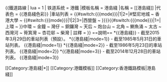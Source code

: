 {{鐵道路線 | lua = 1 | 铁道系统 = 港鐵
|模板名稱 = 港島綫
|名稱 = [[港島綫]]
|代表色 = {{港島綫色彩}}
|車站列表 = {{#switch:{{{mode}}}|1|2=|#堅尼地城 ~ 香港大學 ~ {{#switch:{{{mode}}}|1|2|3=|西營盤 ~ }}}}{{#switch:{{{mode}}}|1=|上環 ~ }}中環 ~ 金鐘 ~ 灣仔 ~ 銅鑼灣 ~ 天后 ~ 炮台山 ~ 北角 ~ 鰂魚涌 ~ 太古 ~ 西灣河 ~ 筲箕灣 ~ 杏花邨 ~ 柴灣
| 註釋 = 
}}<noinclude>
==說明==
*<nowiki>{{港島綫}}</nowiki> - 截至2015年3月29日的車站列表（預設）。
*<nowiki>{{港島綫|mode=1}}</nowiki> - 截至1985年5月31日的車站列表。
{{港島綫|mode=1}}
*<nowiki>{{港島綫|mode=2}}</nowiki> - 截至1986年5月23日的車站列表。
{{港島綫|mode=2}}
*<nowiki>{{港島綫|mode=3}}</nowiki> - 截至2014年12月28日的車站列表。
{{港島綫|mode=3}}

[[Category:港島綫|*]]
[[Category:港鐵模板]]
[[Category:香港鐵路模板|港島綫]]
</noinclude>